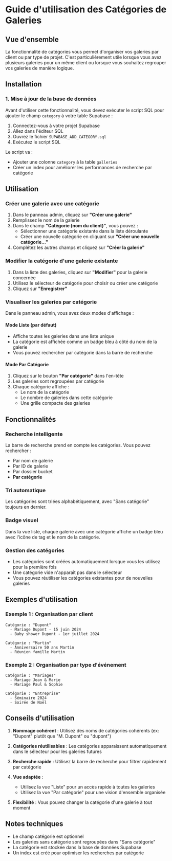 # Guide d'utilisation des Catégories de Galeries

## Vue d'ensemble

La fonctionnalité de catégories vous permet d'organiser vos galeries par client ou par type de projet. C'est particulièrement utile lorsque vous avez plusieurs galeries pour un même client ou lorsque vous souhaitez regrouper vos galeries de manière logique.

## Installation

### 1. Mise à jour de la base de données

Avant d'utiliser cette fonctionnalité, vous devez exécuter le script SQL pour ajouter le champ `category` à votre table Supabase :

1. Connectez-vous à votre projet Supabase
2. Allez dans l'éditeur SQL
3. Ouvrez le fichier `SUPABASE_ADD_CATEGORY.sql`
4. Exécutez le script SQL

Le script va :
- Ajouter une colonne `category` à la table `galleries`
- Créer un index pour améliorer les performances de recherche par catégorie

## Utilisation

### Créer une galerie avec une catégorie

1. Dans le panneau admin, cliquez sur **"Créer une galerie"**
2. Remplissez le nom de la galerie
3. Dans le champ **"Catégorie (nom du client)"**, vous pouvez :
   - Sélectionner une catégorie existante dans la liste déroulante
   - Créer une nouvelle catégorie en cliquant sur **"Créer une nouvelle catégorie..."**
4. Complétez les autres champs et cliquez sur **"Créer la galerie"**

### Modifier la catégorie d'une galerie existante

1. Dans la liste des galeries, cliquez sur **"Modifier"** pour la galerie concernée
2. Utilisez le sélecteur de catégorie pour choisir ou créer une catégorie
3. Cliquez sur **"Enregistrer"**

### Visualiser les galeries par catégorie

Dans le panneau admin, vous avez deux modes d'affichage :

#### Mode Liste (par défaut)
- Affiche toutes les galeries dans une liste unique
- La catégorie est affichée comme un badge bleu à côté du nom de la galerie
- Vous pouvez rechercher par catégorie dans la barre de recherche

#### Mode Par Catégorie
1. Cliquez sur le bouton **"Par catégorie"** dans l'en-tête
2. Les galeries sont regroupées par catégorie
3. Chaque catégorie affiche :
   - Le nom de la catégorie
   - Le nombre de galeries dans cette catégorie
   - Une grille compacte des galeries

## Fonctionnalités

### Recherche intelligente
La barre de recherche prend en compte les catégories. Vous pouvez rechercher :
- Par nom de galerie
- Par ID de galerie
- Par dossier bucket
- **Par catégorie**

### Tri automatique
Les catégories sont triées alphabétiquement, avec "Sans catégorie" toujours en dernier.

### Badge visuel
Dans la vue liste, chaque galerie avec une catégorie affiche un badge bleu avec l'icône de tag et le nom de la catégorie.

### Gestion des catégories
- Les catégories sont créées automatiquement lorsque vous les utilisez pour la première fois
- Une catégorie vide n'apparaît pas dans le sélecteur
- Vous pouvez réutiliser les catégories existantes pour de nouvelles galeries

## Exemples d'utilisation

### Exemple 1 : Organisation par client
```
Catégorie : "Dupont"
  - Mariage Dupont - 15 juin 2024
  - Baby shower Dupont - 1er juillet 2024

Catégorie : "Martin"
  - Anniversaire 50 ans Martin
  - Réunion famille Martin
```

### Exemple 2 : Organisation par type d'événement
```
Catégorie : "Mariages"
  - Mariage Jean & Marie
  - Mariage Paul & Sophie

Catégorie : "Entreprise"
  - Séminaire 2024
  - Soirée de Noël
```

## Conseils d'utilisation

1. **Nommage cohérent** : Utilisez des noms de catégories cohérents (ex: "Dupont" plutôt que "M. Dupont" ou "dupont")

2. **Catégories réutilisables** : Les catégories apparaissent automatiquement dans le sélecteur pour les galeries futures

3. **Recherche rapide** : Utilisez la barre de recherche pour filtrer rapidement par catégorie

4. **Vue adaptée** :
   - Utilisez la vue "Liste" pour un accès rapide à toutes les galeries
   - Utilisez la vue "Par catégorie" pour une vision d'ensemble organisée

5. **Flexibilité** : Vous pouvez changer la catégorie d'une galerie à tout moment

## Notes techniques

- Le champ catégorie est optionnel
- Les galeries sans catégorie sont regroupées dans "Sans catégorie"
- La catégorie est stockée dans la base de données Supabase
- Un index est créé pour optimiser les recherches par catégorie
